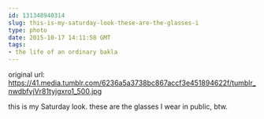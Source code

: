 ```yaml
---
id: 131348940314
slug: this-is-my-saturday-look-these-are-the-glasses-i
type: photo
date: 2015-10-17 14:11:58 GMT
tags:
- the life of an ordinary bakla
---
```

original url: https://41.media.tumblr.com/6236a5a3738bc867accf3e451894622f/tumblr_nwdbfyjVr81tyjgxro1_500.jpg

<p>this is my Saturday look. these are the glasses I wear in public, btw. </p>